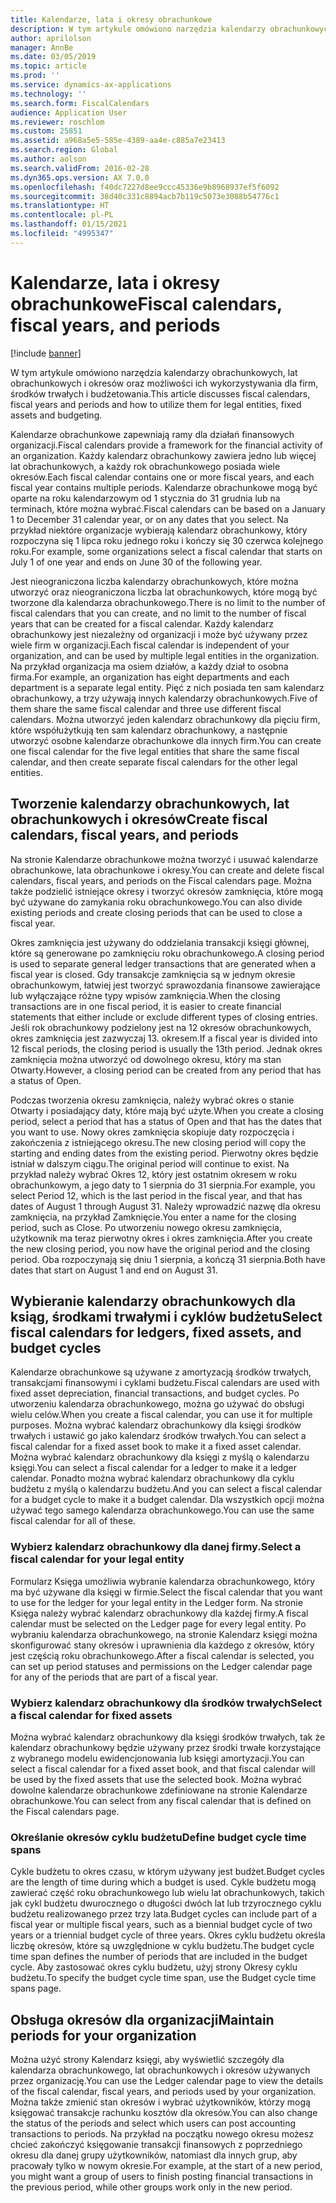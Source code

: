 ```yaml
---
title: Kalendarze, lata i okresy obrachunkowe
description: W tym artykule omówiono narzędzia kalendarzy obrachunkowych, lat obrachunkowych i okresów oraz możliwości ich wykorzystywania dla firm, środków trwałych i budżetowania.
author: aprilolson
manager: AnnBe
ms.date: 03/05/2019
ms.topic: article
ms.prod: ''
ms.service: dynamics-ax-applications
ms.technology: ''
ms.search.form: FiscalCalendars
audience: Application User
ms.reviewer: roschlom
ms.custom: 25851
ms.assetid: a968a5e5-585e-4389-aa4e-c885a7e23413
ms.search.region: Global
ms.author: aolson
ms.search.validFrom: 2016-02-28
ms.dyn365.ops.version: AX 7.0.0
ms.openlocfilehash: f40dc7227d8ee9ccc45336e9b8968937ef5f6092
ms.sourcegitcommit: 38d40c331c8894acb7b119c5073e3088b54776c1
ms.translationtype: HT
ms.contentlocale: pl-PL
ms.lasthandoff: 01/15/2021
ms.locfileid: "4995347"
---
```

# <a name="fiscal-calendars-fiscal-years-and-periods"></a><span data-ttu-id="bf453-103">Kalendarze, lata i okresy obrachunkowe</span><span class="sxs-lookup"><span data-stu-id="bf453-103">Fiscal calendars, fiscal years, and periods</span></span>

[!include [banner](../includes/banner.md)]

<span data-ttu-id="bf453-104">W tym artykule omówiono narzędzia kalendarzy obrachunkowych, lat obrachunkowych i okresów oraz możliwości ich wykorzystywania dla firm, środków trwałych i budżetowania.</span><span class="sxs-lookup"><span data-stu-id="bf453-104">This article discusses fiscal calendars, fiscal years and periods and how to utilize them for legal entities, fixed assets and budgeting.</span></span>

<span data-ttu-id="bf453-105">Kalendarze obrachunkowe zapewniają ramy dla działań finansowych organizacji.</span><span class="sxs-lookup"><span data-stu-id="bf453-105">Fiscal calendars provide a framework for the financial activity of an organization.</span></span> <span data-ttu-id="bf453-106">Każdy kalendarz obrachunkowy zawiera jedno lub więcej lat obrachunkowych, a każdy rok obrachunkowego posiada wiele okresów.</span><span class="sxs-lookup"><span data-stu-id="bf453-106">Each fiscal calendar contains one or more fiscal years, and each fiscal year contains multiple periods.</span></span> <span data-ttu-id="bf453-107">Kalendarze obrachunkowe mogą być oparte na roku kalendarzowym od 1 stycznia do 31 grudnia lub na terminach, które można wybrać.</span><span class="sxs-lookup"><span data-stu-id="bf453-107">Fiscal calendars can be based on a January 1 to December 31 calendar year, or on any dates that you select.</span></span> <span data-ttu-id="bf453-108">Na przykład niektóre organizacje wybierają kalendarz obrachunkowy, który rozpoczyna się 1 lipca roku jednego roku i kończy się 30 czerwca kolejnego roku.</span><span class="sxs-lookup"><span data-stu-id="bf453-108">For example, some organizations select a fiscal calendar that starts on July 1 of one year and ends on June 30 of the following year.</span></span> 

<span data-ttu-id="bf453-109">Jest nieograniczona liczba kalendarzy obrachunkowych, które można utworzyć oraz nieograniczona liczba lat obrachunkowych, które mogą być tworzone dla kalendarza obrachunkowego.</span><span class="sxs-lookup"><span data-stu-id="bf453-109">There is no limit to the number of fiscal calendars that you can create, and no limit to the number of fiscal years that can be created for a fiscal calendar.</span></span> <span data-ttu-id="bf453-110">Każdy kalendarz obrachunkowy jest niezależny od organizacji i może być używany przez wiele firm w organizacji.</span><span class="sxs-lookup"><span data-stu-id="bf453-110">Each fiscal calendar is independent of your organization, and can be used by multiple legal entities in the organization.</span></span> <span data-ttu-id="bf453-111">Na przykład organizacja ma osiem działów, a każdy dział to osobna firma.</span><span class="sxs-lookup"><span data-stu-id="bf453-111">For example, an organization has eight departments and each department is a separate legal entity.</span></span> <span data-ttu-id="bf453-112">Pięć z nich posiada ten sam kalendarz obrachunkowy, a trzy używają innych kalendarzy obrachunkowych.</span><span class="sxs-lookup"><span data-stu-id="bf453-112">Five of them share the same fiscal calendar and three use different fiscal calendars.</span></span> <span data-ttu-id="bf453-113">Można utworzyć jeden kalendarz obrachunkowy dla pięciu firm, które współużytkują ten sam kalendarz obrachunkowy, a następnie utworzyć osobne kalendarze obrachunkowe dla innych firm.</span><span class="sxs-lookup"><span data-stu-id="bf453-113">You can create one fiscal calendar for the five legal entities that share the same fiscal calendar, and then create separate fiscal calendars for the other legal entities.</span></span>

## <a name="create-fiscal-calendars-fiscal-years-and-periods"></a><span data-ttu-id="bf453-114">Tworzenie kalendarzy obrachunkowych, lat obrachunkowych i okresów</span><span class="sxs-lookup"><span data-stu-id="bf453-114">Create fiscal calendars, fiscal years, and periods</span></span>
<span data-ttu-id="bf453-115">Na stronie Kalendarze obrachunkowe można tworzyć i usuwać kalendarze obrachunkowe, lata obrachunkowe i okresy.</span><span class="sxs-lookup"><span data-stu-id="bf453-115">You can create and delete fiscal calendars, fiscal years, and periods on the Fiscal calendars page.</span></span> <span data-ttu-id="bf453-116">Można także podzielić istniejące okresy i tworzyć okresów zamknięcia, które mogą być używane do zamykania roku obrachunkowego.</span><span class="sxs-lookup"><span data-stu-id="bf453-116">You can also divide existing periods and create closing periods that can be used to close a fiscal year.</span></span> 

<span data-ttu-id="bf453-117">Okres zamknięcia jest używany do oddzielania transakcji księgi głównej, które są generowane po zamknięciu roku obrachunkowego.</span><span class="sxs-lookup"><span data-stu-id="bf453-117">A closing period is used to separate general ledger transactions that are generated when a fiscal year is closed.</span></span> <span data-ttu-id="bf453-118">Gdy transakcje zamknięcia są w jednym okresie obrachunkowym, łatwiej jest tworzyć sprawozdania finansowe zawierające lub wyłączające różne typy wpisów zamknięcia.</span><span class="sxs-lookup"><span data-stu-id="bf453-118">When the closing transactions are in one fiscal period, it is easier to create financial statements that either include or exclude different types of closing entries.</span></span> <span data-ttu-id="bf453-119">Jeśli rok obrachunkowy podzielony jest na 12 okresów obrachunkowych, okres zamknięcia jest zazwyczaj 13. okresem.</span><span class="sxs-lookup"><span data-stu-id="bf453-119">If a fiscal year is divided into 12 fiscal periods, the closing period is usually the 13th period.</span></span> <span data-ttu-id="bf453-120">Jednak okres zamknięcia można utworzyć od dowolnego okresu, który ma stan Otwarty.</span><span class="sxs-lookup"><span data-stu-id="bf453-120">However, a closing period can be created from any period that has a status of Open.</span></span> 

<span data-ttu-id="bf453-121">Podczas tworzenia okresu zamknięcia, należy wybrać okres o stanie Otwarty i posiadający daty, które mają być użyte.</span><span class="sxs-lookup"><span data-stu-id="bf453-121">When you create a closing period, select a period that has a status of Open and that has the dates that you want to use.</span></span> <span data-ttu-id="bf453-122">Nowy okres zamknięcia skopiuje daty rozpoczęcia i zakończenia z istniejącego okresu.</span><span class="sxs-lookup"><span data-stu-id="bf453-122">The new closing period will copy the starting and ending dates from the existing period.</span></span> <span data-ttu-id="bf453-123">Pierwotny okres będzie istniał w dalszym ciągu.</span><span class="sxs-lookup"><span data-stu-id="bf453-123">The original period will continue to exist.</span></span> <span data-ttu-id="bf453-124">Na przykład należy wybrać Okres 12, który jest ostatnim okresem w roku obrachunkowym, a jego daty to 1 sierpnia do 31 sierpnia.</span><span class="sxs-lookup"><span data-stu-id="bf453-124">For example, you select Period 12, which is the last period in the fiscal year, and that has dates of August 1 through August 31.</span></span> <span data-ttu-id="bf453-125">Należy wprowadzić nazwę dla okresu zamknięcia, na przykład Zamknięcie.</span><span class="sxs-lookup"><span data-stu-id="bf453-125">You enter a name for the closing period, such as Close.</span></span> <span data-ttu-id="bf453-126">Po utworzeniu nowego okresu zamknięcia, użytkownik ma teraz pierwotny okres i okres zamknięcia.</span><span class="sxs-lookup"><span data-stu-id="bf453-126">After you create the new closing period, you now have the original period and the closing period.</span></span> <span data-ttu-id="bf453-127">Oba rozpoczynają się dniu 1 sierpnia, a kończą 31 sierpnia.</span><span class="sxs-lookup"><span data-stu-id="bf453-127">Both have dates that start on August 1 and end on August 31.</span></span>

## <a name="select-fiscal-calendars-for-ledgers-fixed-assets-and-budget-cycles"></a><span data-ttu-id="bf453-128">Wybieranie kalendarzy obrachunkowych dla ksiąg, środkami trwałymi i cyklów budżetu</span><span class="sxs-lookup"><span data-stu-id="bf453-128">Select fiscal calendars for ledgers, fixed assets, and budget cycles</span></span>
<span data-ttu-id="bf453-129">Kalendarze obrachunkowe są używane z amortyzacją środków trwałych, transakcjami finansowymi i cyklami budżetu.</span><span class="sxs-lookup"><span data-stu-id="bf453-129">Fiscal calendars are used with fixed asset depreciation, financial transactions, and budget cycles.</span></span> <span data-ttu-id="bf453-130">Po utworzeniu kalendarza obrachunkowego, można go używać do obsługi wielu celów.</span><span class="sxs-lookup"><span data-stu-id="bf453-130">When you create a fiscal calendar, you can use it for multiple purposes.</span></span> <span data-ttu-id="bf453-131">Można wybrać kalendarz obrachunkowy dla księgi środków trwałych i ustawić go jako kalendarz środków trwałych.</span><span class="sxs-lookup"><span data-stu-id="bf453-131">You can select a fiscal calendar for a fixed asset book to make it a fixed asset calendar.</span></span> <span data-ttu-id="bf453-132">Można wybrać kalendarz obrachunkowy dla księgi z myślą o kalendarzu księgi.</span><span class="sxs-lookup"><span data-stu-id="bf453-132">You can select a fiscal calendar for a ledger to make it a ledger calendar.</span></span> <span data-ttu-id="bf453-133">Ponadto można wybrać kalendarz obrachunkowy dla cyklu budżetu z myślą o kalendarzu budżetu.</span><span class="sxs-lookup"><span data-stu-id="bf453-133">And you can select a fiscal calendar for a budget cycle to make it a budget calendar.</span></span> <span data-ttu-id="bf453-134">Dla wszystkich opcji można używać tego samego kalendarza obrachunkowego.</span><span class="sxs-lookup"><span data-stu-id="bf453-134">You can use the same fiscal calendar for all of these.</span></span>

### <a name="select-a-fiscal-calendar-for-your-legal-entity"></a><span data-ttu-id="bf453-135">Wybierz kalendarz obrachunkowy dla danej firmy.</span><span class="sxs-lookup"><span data-stu-id="bf453-135">Select a fiscal calendar for your legal entity</span></span>

<span data-ttu-id="bf453-136">Formularz Księga umożliwia wybranie kalendarza obrachunkowego, który ma być używane dla księgi w firmie.</span><span class="sxs-lookup"><span data-stu-id="bf453-136">Select the fiscal calendar that you want to use for the ledger for your legal entity in the Ledger form.</span></span> <span data-ttu-id="bf453-137">Na stronie Księga należy wybrać kalendarz obrachunkowy dla każdej firmy.</span><span class="sxs-lookup"><span data-stu-id="bf453-137">A fiscal calendar must be selected on the Ledger page for every legal entity.</span></span> <span data-ttu-id="bf453-138">Po wybraniu kalendarza obrachunkowego, na stronie Kalendarz księgi można skonfigurować stany okresów i uprawnienia dla każdego z okresów, który jest częścią roku obrachunkowego.</span><span class="sxs-lookup"><span data-stu-id="bf453-138">After a fiscal calendar is selected, you can set up period statuses and permissions on the Ledger calendar page for any of the periods that are part of a fiscal year.</span></span>

### <a name="select-a-fiscal-calendar-for-fixed-assets"></a><span data-ttu-id="bf453-139">Wybierz kalendarz obrachunkowy dla środków trwałych</span><span class="sxs-lookup"><span data-stu-id="bf453-139">Select a fiscal calendar for fixed assets</span></span>

<span data-ttu-id="bf453-140">Można wybrać kalendarz obrachunkowy dla księgi środków trwałych, tak że kalendarz obrachunkowy będzie używany przez środki trwałe korzystające z wybranego modelu ewidencjonowania lub księgi amortyzacji.</span><span class="sxs-lookup"><span data-stu-id="bf453-140">You can select a fiscal calendar for a fixed asset book, and that fiscal calendar will be used by the fixed assets that use the selected book.</span></span> <span data-ttu-id="bf453-141">Można wybrać dowolne kalendarze obrachunkowe zdefiniowane na stronie Kalendarze obrachunkowe.</span><span class="sxs-lookup"><span data-stu-id="bf453-141">You can select from any fiscal calendar that is defined on the Fiscal calendars page.</span></span>

### <a name="define-budget-cycle-time-spans"></a><span data-ttu-id="bf453-142">Określanie okresów cyklu budżetu</span><span class="sxs-lookup"><span data-stu-id="bf453-142">Define budget cycle time spans</span></span>

<span data-ttu-id="bf453-143">Cykle budżetu to okres czasu, w którym używany jest budżet.</span><span class="sxs-lookup"><span data-stu-id="bf453-143">Budget cycles are the length of time during which a budget is used.</span></span> <span data-ttu-id="bf453-144">Cykle budżetu mogą zawierać część roku obrachunkowego lub wielu lat obrachunkowych, takich jak cykl budżetu dwurocznego o długości dwóch lat lub trzyrocznego cyklu budżetu realizowanego przez trzy lata.</span><span class="sxs-lookup"><span data-stu-id="bf453-144">Budget cycles can include part of a fiscal year or multiple fiscal years, such as a biennial budget cycle of two years or a triennial budget cycle of three years.</span></span> <span data-ttu-id="bf453-145">Okres cyklu budżetu określa liczbę okresów, które są uwzględnione w cyklu budżetu.</span><span class="sxs-lookup"><span data-stu-id="bf453-145">The budget cycle time span defines the number of periods that are included in the budget cycle.</span></span> <span data-ttu-id="bf453-146">Aby zastosować okres cyklu budżetu, użyj strony Okresy cyklu budżetu.</span><span class="sxs-lookup"><span data-stu-id="bf453-146">To specify the budget cycle time span, use the Budget cycle time spans page.</span></span>

## <a name="maintain-periods-for-your-organization"></a><span data-ttu-id="bf453-147">Obsługa okresów dla organizacji</span><span class="sxs-lookup"><span data-stu-id="bf453-147">Maintain periods for your organization</span></span>
<span data-ttu-id="bf453-148">Można użyć strony Kalendarz księgi, aby wyświetlić szczegóły dla kalendarza obrachunkowego, lat obrachunkowych i okresów używanych przez organizację.</span><span class="sxs-lookup"><span data-stu-id="bf453-148">You can use the Ledger calendar page to view the details of the fiscal calendar, fiscal years, and periods used by your organization.</span></span> <span data-ttu-id="bf453-149">Można także zmienić stan okresów i wybrać użytkowników, którzy mogą księgować transakcje rachunku kosztów dla okresów.</span><span class="sxs-lookup"><span data-stu-id="bf453-149">You can also change the status of the periods and select which users can post accounting transactions to periods.</span></span> <span data-ttu-id="bf453-150">Na przykład na początku nowego okresu możesz chcieć zakończyć księgowanie transakcji finansowych z poprzedniego okresu dla danej grupy użytkowników, natomiast dla innych grup, aby pracowały tylko w nowym okresie.</span><span class="sxs-lookup"><span data-stu-id="bf453-150">For example, at the start of a new period, you might want a group of users to finish posting financial transactions in the previous period, while other groups work only in the new period.</span></span>






